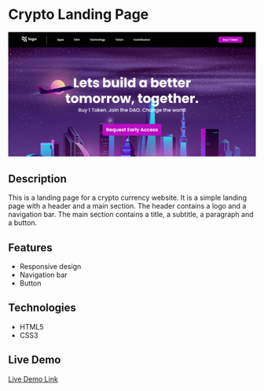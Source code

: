 # Crypto Landing Page

![screenshot](./Output/screencapture-127-0-0-1-5500-2024-03-27-22_39_37.jpg)

## Description
This is a landing page for a crypto currency website. It is a simple landing page with a header and a main section. The header contains a logo and a navigation bar. The main section contains a title, a subtitle, a paragraph and a button.

## Features
- Responsive design
- Navigation bar
- Button

## Technologies
- HTML5
- CSS3

## Live Demo

[Live Demo Link]()

